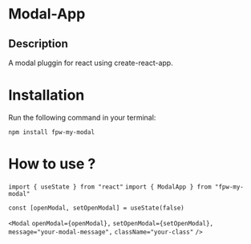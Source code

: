 # Modal-App

## Description

A modal pluggin for react using create-react-app.

# Installation

Run the following command in your terminal:

`npm install fpw-my-modal`

# How to use ?

`import { useState } from "react"`
`import { ModalApp } from "fpw-my-modal"`

`const [openModal, setOpenModal] = useState(false)`

`<Modal`
    `openModal={openModal},` 
    `setOpenModal={setOpenModal}, `
    `message="your-modal-message",` 
    `className="your-class"`
`/>`

